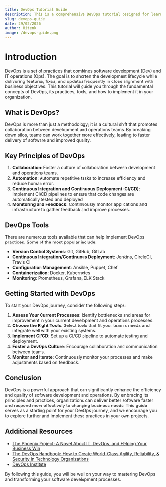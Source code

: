```yaml
---
title: DevOps Tutorial Guide
description: This is a comprehensive DevOps tutorial designed for learners at all levels.
slug: devops-guide
date: 29/02/2026
author: Hitenk
image: /devops-guide.png
---
```


# Introduction

DevOps is a set of practices that combines software development (Dev) and IT operations (Ops). The goal is to shorten the development lifecycle while delivering features, fixes, and updates frequently in close alignment with business objectives. This tutorial will guide you through the fundamental concepts of DevOps, its practices, tools, and how to implement it in your organization.

## What is DevOps?

DevOps is more than just a methodology; it is a cultural shift that promotes collaboration between development and operations teams. By breaking down silos, teams can work together more effectively, leading to faster delivery of software and improved quality. 

## Key Principles of DevOps

1. **Collaboration**: Foster a culture of collaboration between development and operations teams.
2. **Automation**: Automate repetitive tasks to increase efficiency and reduce human error.
3. **Continuous Integration and Continuous Deployment (CI/CD)**: Implement CI/CD pipelines to ensure that code changes are automatically tested and deployed.
4. **Monitoring and Feedback**: Continuously monitor applications and infrastructure to gather feedback and improve processes.

## DevOps Tools

There are numerous tools available that can help implement DevOps practices. Some of the most popular include:

- **Version Control Systems**: Git, GitHub, GitLab
- **Continuous Integration/Continuous Deployment**: Jenkins, CircleCI, Travis CI
- **Configuration Management**: Ansible, Puppet, Chef
- **Containerization**: Docker, Kubernetes
- **Monitoring**: Prometheus, Grafana, ELK Stack

## Getting Started with DevOps

To start your DevOps journey, consider the following steps:

1. **Assess Your Current Processes**: Identify bottlenecks and areas for improvement in your current development and operations processes.
2. **Choose the Right Tools**: Select tools that fit your team's needs and integrate well with your existing systems.
3. **Implement CI/CD**: Set up a CI/CD pipeline to automate testing and deployment.
4. **Foster a DevOps Culture**: Encourage collaboration and communication between teams.
5. **Monitor and Iterate**: Continuously monitor your processes and make adjustments based on feedback.

## Conclusion

DevOps is a powerful approach that can significantly enhance the efficiency and quality of software development and operations. By embracing its principles and practices, organizations can deliver better software faster and respond more effectively to changing business needs. This guide serves as a starting point for your DevOps journey, and we encourage you to explore further and implement these practices in your own projects.

## Additional Resources

- [The Phoenix Project: A Novel About IT, DevOps, and Helping Your Business Win](https://itrevolution.com/the-phoenix-project/)
- [The DevOps Handbook: How to Create World-Class Agility, Reliability, & Security in Technology Organizations](https://itrevolution.com/the-devops-handbook/)
- [DevOps Institute](https://devopsinstitute.com/)

By following this guide, you will be well on your way to mastering DevOps and transforming your software development processes.